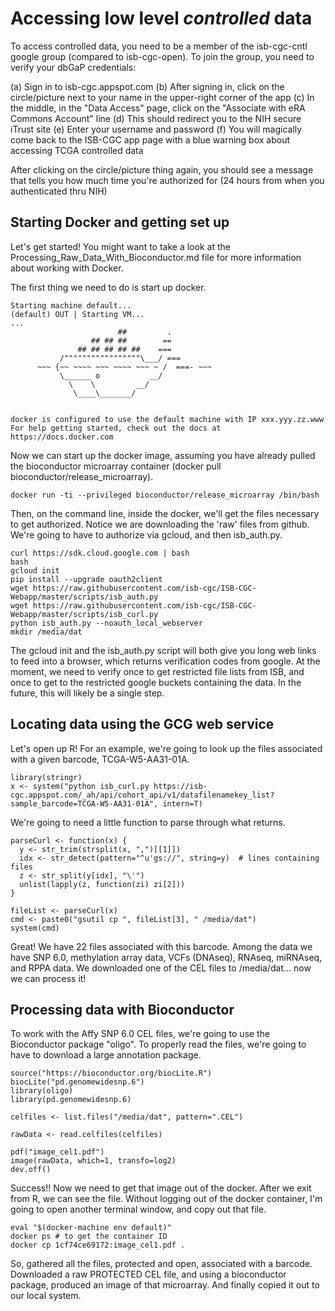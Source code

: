 # Accessing low level *controlled* data

To access controlled data, you need to be a member of the isb-cgc-cntl google group (compared to isb-cgc-open).
To join the group, you need to verify your dbGaP credentials:

(a) Sign in to isb-cgc.appspot.com
(b) After signing in, click on the circle/picture next to your name in the upper-right corner of the app
(c) In the middle, in the "Data Access" page, click on the "Associate with eRA Commons Account" line
(d) This should redirect you to the NIH secure iTrust site
(e) Enter your username and password
(f) You will magically come back to the ISB-CGC app page with a blue warning box about accessing TCGA controlled data

After clicking on the circle/picture thing again, you should see a message that tells you how much time you're authorized for (24 hours from when you authenticated thru NIH)

## Starting Docker and getting set up

Let's get started! You might want to take a look at the Processing_Raw_Data_With_Bioconductor.md
file for more information about working with Docker.

The first thing we need to do is start up docker.

```
Starting machine default...
(default) OUT | Starting VM...
...
                        ##         .
                  ## ## ##        ==
               ## ## ## ## ##    ===
           /"""""""""""""""""\___/ ===
      ~~~ {~~ ~~~~ ~~~ ~~~~ ~~~ ~ /  ===- ~~~
           \______ o           __/
             \    \         __/
              \____\_______/


docker is configured to use the default machine with IP xxx.yyy.zz.www
For help getting started, check out the docs at https://docs.docker.com
```

Now we can start up the docker image, assuming you have already pulled the
bioconductor microarray container (docker pull bioconductor/release_microarray).

```
docker run -ti --privileged bioconductor/release_microarray /bin/bash
```

Then, on the command line, inside the docker, we'll get the files necessary to get authorized.
Notice we are downloading the 'raw' files from github. We're going to have to
authorize via gcloud, and then isb_auth.py.

```
curl https://sdk.cloud.google.com | bash
bash
gcloud init
pip install --upgrade oauth2client
wget https://raw.githubusercontent.com/isb-cgc/ISB-CGC-Webapp/master/scripts/isb_auth.py
wget https://raw.githubusercontent.com/isb-cgc/ISB-CGC-Webapp/master/scripts/isb_curl.py
python isb_auth.py --noauth_local_webserver
mkdir /media/dat
```

The gcloud init and the isb_auth.py script will both give you
long web links to feed into a browser, which returns verification codes from google.
At the moment, we need to verify once to get restricted file lists from ISB, and
once to get to the restricted google buckets containing the data. In the future,
this will likely be a single step.

## Locating data using the GCG web service

Let's open up R!
For an example, we're going to look up the files associated with a given barcode,
TCGA-W5-AA31-01A.

```
library(stringr)
x <- system("python isb_curl.py https://isb-cgc.appspot.com/_ah/api/cohort_api/v1/datafilenamekey_list?sample_barcode=TCGA-W5-AA31-01A", intern=T)
```

We're going to need a little function to parse through what returns.

```
parseCurl <- function(x) {
  y <- str_trim(strsplit(x, ",")[[1]])
  idx <- str_detect(pattern="^u'gs://", string=y)  # lines containing files
  z <- str_split(y[idx], "\'")
  unlist(lapply(z, function(zi) zi[2]))
}

fileList <- parseCurl(x)
cmd <- paste0("gsutil cp ", fileList[3], " /media/dat")
system(cmd)
```

Great! We have 22 files associated with this barcode. Among the data we have
SNP 6.0, methylation array data, VCFs (DNAseq), RNAseq, miRNAseq, and RPPA data.
We downloaded one of the CEL files to /media/dat... now we can process it!

## Processing data with Bioconductor

To work with the Affy SNP 6.0 CEL files, we're going to use the Bioconductor
package "oligo". To properly read the files, we're going to have to download
a large annotation package.

```
source("https://bioconductor.org/biocLite.R")
biocLite("pd.genomewidesnp.6")
library(oligo)
library(pd.genomewidesnp.6)

celfiles <- list.files("/media/dat", pattern=".CEL")

rawData <- read.celfiles(celfiles)

pdf("image_cel1.pdf")
image(rawData, which=1, transfo=log2)
dev.off()
```

Success!!  Now we need to get that image out of the docker. After we exit from
R, we can see the file. Without logging out of the docker container, I'm going
to open another terminal window, and copy out that file.

```
eval "$(docker-machine env default)"
docker ps # to get the container ID
docker cp 1cf74ce69172:image_cel1.pdf .
```

So, gathered all the files, protected and open, associated with a barcode.
Downloaded a raw PROTECTED CEL file, and using a bioconductor package,
produced an image of that microarray. And finally copied it out to our local system.

